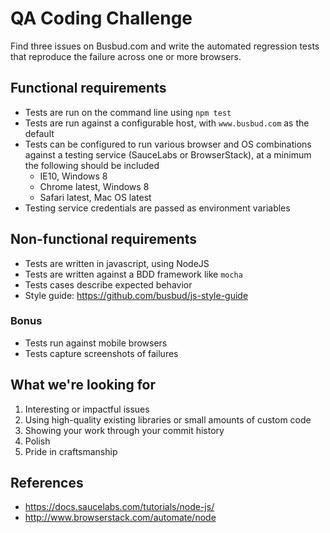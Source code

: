 # QA Coding Challenge

Find three issues on Busbud.com and write the automated regression tests that reproduce the failure across one or more browsers.

## Functional requirements

* Tests are run on the command line using `npm test`
* Tests are run against a configurable host, with `www.busbud.com` as the default
* Tests can be configured to run various browser and OS combinations against a testing service (SauceLabs or BrowserStack), at a minimum the following should be included
  * IE10, Windows 8
  * Chrome latest, Windows 8
  * Safari latest, Mac OS latest
* Testing service credentials are passed as environment variables

## Non-functional requirements

* Tests are written in javascript, using NodeJS
* Tests are written against a BDD framework like `mocha`
* Tests cases describe expected behavior
* Style guide: https://github.com/busbud/js-style-guide

### Bonus

* Tests run against mobile browsers
* Tests capture screenshots of failures

## What we're looking for

1. Interesting or impactful issues
1. Using high-quality existing libraries or small amounts of custom code
1. Showing your work through your commit history
1. Polish
1. Pride in craftsmanship

## References

* https://docs.saucelabs.com/tutorials/node-js/
* http://www.browserstack.com/automate/node
